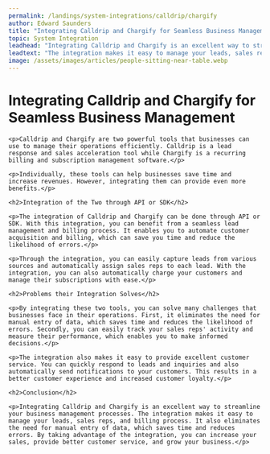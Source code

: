 ```yaml
---
permalink: /landings/system-integrations/calldrip/chargify
author: Edward Saunders
title: "Integrating Calldrip and Chargify for Seamless Business Management"
topic: System Integration
leadhead: "Integrating Calldrip and Chargify is an excellent way to streamline your business management processes"
leadtext: "The integration makes it easy to manage your leads, sales reps, and billing process. It also eliminates the need for manual entry of data, which saves time and reduces errors. By taking advantage of the integration, you can increase your sales, provide better customer service, and grow your business."
image: /assets/images/articles/people-sitting-near-table.webp
---
```

<div class="arttext">	<h1>Integrating Calldrip and Chargify for Seamless Business Management</h1>

	<p>Calldrip and Chargify are two powerful tools that businesses can use to manage their operations efficiently. Calldrip is a lead response and sales acceleration tool while Chargify is a recurring billing and subscription management software.</p>

	<p>Individually, these tools can help businesses save time and increase revenues. However, integrating them can provide even more benefits.</p>

	<h2>Integration of the Two through API or SDK</h2>

	<p>The integration of Calldrip and Chargify can be done through API or SDK. With this integration, you can benefit from a seamless lead management and billing process. It enables you to automate customer acquisition and billing, which can save you time and reduce the likelihood of errors.</p>

	<p>Through the integration, you can easily capture leads from various sources and automatically assign sales reps to each lead. With the integration, you can also automatically charge your customers and manage their subscriptions with ease.</p>

	<h2>Problems their Integration Solves</h2>

	<p>By integrating these two tools, you can solve many challenges that businesses face in their operations. First, it eliminates the need for manual entry of data, which saves time and reduces the likelihood of errors. Secondly, you can easily track your sales reps' activity and measure their performance, which enables you to make informed decisions.</p>

	<p>The integration also makes it easy to provide excellent customer service. You can quickly respond to leads and inquiries and also automatically send notifications to your customers. This results in a better customer experience and increased customer loyalty.</p>

	<h2>Conclusion</h2>

	<p>Integrating Calldrip and Chargify is an excellent way to streamline your business management processes. The integration makes it easy to manage your leads, sales reps, and billing process. It also eliminates the need for manual entry of data, which saves time and reduces errors. By taking advantage of the integration, you can increase your sales, provide better customer service, and grow your business.</p>

</div>